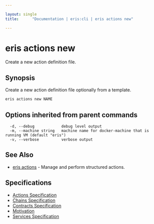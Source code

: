```yaml
---

layout: single
title:      "Documentation | eris:cli | eris actions new"

---
```


# eris actions new

Create a new action definition file.

## Synopsis

Create a new action definition file optionally from a template.

```bash
eris actions new NAME
```

## Options inherited from parent commands

```
  -d, --debug            debug level output
  -m, --machine string   machine name for docker-machine that is running VM (default "eris")
  -v, --verbose          verbose output
```

## See Also

* [eris actions](/docs/documentation/cli/0.11.4/eris_actions/)	 - Manage and perform structured actions.

## Specifications

* [Actions Specification](/docs/documentation/cli/0.11.4/actions_specification/)
* [Chains Specification](/docs/documentation/cli/0.11.4/chains_specification/)
* [Contracts Specification](/docs/documentation/cli/0.11.4/contracts_specification/)
* [Motivation](/docs/documentation/cli/0.11.4/motivation/)
* [Services Specification](/docs/documentation/cli/0.11.4/services_specification/)

